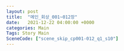 ```yaml
---
layout: post
title:  "메인_회상_001~012장"
date:   2021-12-22 04:00:00 +0000
categories: Main
Tags: Story Main
SceneCode: ["scene_skip_cp001-012_q1_s10"]
---
```

